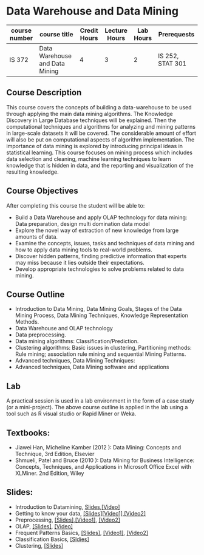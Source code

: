 # Data Warehouse and Data Mining
| course number | course title | Credit Hours | Lecture Hours | Lab Hours | Prerequests |
|---------------|--------------|--------------|---------------|-----------|-------------|
|IS 372        |Data Warehouse and Data Mining |4 |3 |2 | IS 252, STAT 301 |
## Course Description
This course covers the concepts of building a data-warehouse to be used through applying the main data mining algorithms. The Knowledge Discovery in Large Database techniques will be explained. Then the computational techniques and algorithms for analyzing and mining patterns in large-scale datasets it will be covered. The considerable amount of effort will also be put on computational aspects of algorithm implementation. The importance of data mining is explored by introducing principal ideas in statistical learning. This course focuses on mining process which includes data selection and cleaning, machine learning techniques to learn knowledge that is hidden in data, and the reporting and visualization of the resulting knowledge.
## Course Objectives
After completing this course the student will be able to:
* Build a Data Warehouse and apply OLAP technology for data mining: Data preparation, design multi domination data model
* Explore the novel way of extraction of new knowledge from large amounts of data.
* Examine the concepts, issues, tasks and techniques of data mining and how to apply data mining tools to real-world problems.
* Discover hidden patterns, finding predictive information that experts may miss because it lies outside their expectations.
* Develop appropriate technologies to solve problems related to data mining.
## Course Outline
* Introduction to Data Mining, Data Mining Goals, Stages of the Data Mining Process, Data Mining Techniques, Knowledge Representation Methods.
* Data Warehouse and OLAP technology
* Data preprocessing.
* Data mining algorithms: Classification/Prediction.
* Clustering algorithms: Basic issues in clustering, Partitioning methods: Rule mining; association rule mining and sequential Mining Patterns.
* Advanced techniques, Data Mining Techniques:
* Advanced techniques, Data Mining software and applications
## Lab
A practical session is used in a lab environment in the form of a case study (or a mini-project). The above course outline is applied in the lab using a tool such as R visual studio or Rapid Miner or Weka.
## Textbooks:
* Jiawei Han, Micheline Kamber (2012 ): Data Mining: Concepts and Technique, 3rd Edition, Elsevier
* Shmueli, Patel and Bruce (2010 ): Data Mining for Business Intelligence: Concepts, Techniques, and Applications in Microsoft Office Excel with XLMiner. 2nd Edition, Wiley
## Slides:
* Introduction to Datamining, [Slides](https://github.com/mohandesosama/data_warehouse_and_data_mining/blob/master/Datamining-Slides/01_Introduction%20to%20datamining.pptx),[[Video]](https://youtu.be/WY_Qg3PHIIE)
* Getting to know your data, [[Slides]](https://github.com/mohandesosama/data_warehouse_and_data_mining/blob/master/Datamining-Slides/02_Getting%20to%20know%20your%20data.ppt)[[Video1]](https://www.youtube.com/watch?v=S2BugHsg5q0&list=PLXtOe7VV9qsLhbaTOA3RG6vNuJHr-DkeI&index=1),[[Video2]](https://www.youtube.com/watch?v=XIa01b_7xSQ&list=PLXtOe7VV9qsLhbaTOA3RG6vNuJHr-DkeI&index=2)
* Preprocessing, [[Slides]](https://github.com/mohandesosama/data_warehouse_and_data_mining/blob/master/Datamining-Slides/03_Preprocessing.ppt),[[Video1]](https://www.youtube.com/watch?v=CnjR2pnZMxM&list=PLXtOe7VV9qsLhbaTOA3RG6vNuJHr-DkeI&index=3), [[Video2]](https://www.youtube.com/watch?v=uS8aG9Yb4hY&list=PLXtOe7VV9qsLhbaTOA3RG6vNuJHr-DkeI&index=4)
* OLAP, [[Slides]](https://github.com/mohandesosama/data_warehouse_and_data_mining/blob/master/Datamining-Slides/04OLAP.ppt), [[Video]](https://www.youtube.com/watch?v=N27N9-Movpo&list=PLXtOe7VV9qsLhbaTOA3RG6vNuJHr-DkeI&index=5)
* Frequent Patterns Basics, [[Slides]](https://github.com/mohandesosama/data_warehouse_and_data_mining/blob/master/Datamining-Slides/05FPBasic.ppt), [[Video1]](https://www.youtube.com/watch?v=t1czWON1v8w&list=PLXtOe7VV9qsLhbaTOA3RG6vNuJHr-DkeI&index=6), [[Video2]](https://www.youtube.com/watch?v=QcqoelmzrYE&list=PLXtOe7VV9qsLhbaTOA3RG6vNuJHr-DkeI&index=7)
* Classification Basics, [[Sldies]](https://github.com/mohandesosama/data_warehouse_and_data_mining/blob/master/Datamining-Slides/06ClassBasic.ppt)
* Clustering, [[Slides]](https://github.com/mohandesosama/data_warehouse_and_data_mining/blob/master/Datamining-Slides/06ClassBasic.ppt)
